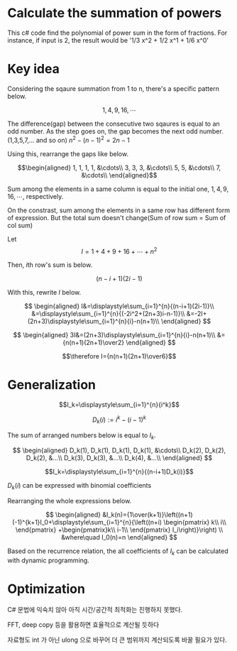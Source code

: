 # Calculate the summation of powers

This c# code find the polynomial of power sum in the form of fractions. For instance, if input is 2, the result would be '1/3 x^2 + 1/2 x^1 + 1/6 x^0'

# Key idea

Considering the sqaure summation from 1 to n, there's a specific pattern below.

$$1, 4, 9, 16, \cdots$$

The difference(gap) between the consecutive two sqaures is equal to an odd number.
As the step goes on, the gap becomes the next odd number.(1,3,5,7,... and so on)
$n^2-(n-1)^2=2n-1$

Using this, rearrange the gaps like below.

$$\begin{aligned}
1, 1, 1, 1, &\cdots\\
3, 3, 3, &\cdots\\
5, 5, &\cdots\\
7, &\cdots\\
\end{aligned}$$


Sum among the elements in a same column is equal to the initial one, $1, 4, 9, 16, \cdots$, respectively.

On the constrast, sum among the elements in a same row has different form of expression.
But the total sum doesn't change(Sum of row sum = Sum of col sum)


Let
$$I=1+4+9+16+\cdots+n^2$$


Then, $i$th row's sum is below.

$$(n-i+1)(2i-1)$$

With this, rewrite $I$ below.

$$
\begin{aligned}
I&=\displaystyle\sum_{i=1}^{n}{(n-i+1)(2i-1)}\\
&=\displaystyle\sum_{i=1}^{n}{(-2i^2+(2n+3)i-n-1)}\\
&=-2I+(2n+3)\displaystyle\sum_{i=1}^{n}{i}-n(n+1)\\
\end{aligned}
$$

$$
\begin{aligned}
3I&=(2n+3)\displaystyle\sum_{i=1}^{n}{i}-n(n+1)\\
&={n(n+1)(2n+1)\over2}
\end{aligned}
$$

$$\therefore I={n(n+1)(2n+1)\over6}$$

# Generalization

$$I_k=\displaystyle\sum_{i=1}^{n}{i^k}$$

$$D_k(i):=i^k-(i-1)^k$$

The sum of arranged numbers below is equal to $I_k$.

$$
\begin{aligned}
D_k(1), D_k(1), D_k(1), D_k(1), &\cdots\\
D_k(2), D_k(2), D_k(2), &...\\
D_k(3), D_k(3), &...\\
D_k(4), &...\\
\end{aligned}
$$

$$I_k=\displaystyle\sum_{i=1}^{n}{(n-i+1)D_k(i)}$$

$D_k(i)$ can be expressed with binomial coefficients

Rearranging the whole expressions below.

$$
\begin{aligned}
&I_k(n)={1\over(k+1)}\left((n+1)(-1)^{k+1}I_0+\displaystyle\sum_{i=1}^{n}{\left((n+i)
\begin{pmatrix} k\\
i\\ \end{pmatrix}
+\begin{pmatrix}k\\
i-1\\ \end{pmatrix} I_i\right)}\right)
\\
&where\quad I_0(n)=n
\end{aligned}
$$

Based on the recurrence relation, the all coefficients of $I_k$ can be calculated with dynamic programming.

# Optimization

C# 문법에 익숙치 않아 아직 시간/공간적 최적화는 진행하지 못했다.

FFT, deep copy 등을 활용하면 효율적으로 계산될 듯하다

자료형도 int 가 아닌 ulong 으로 바꾸어 더 큰 범위까지 계산되도록 바꿀 필요가 있다.
